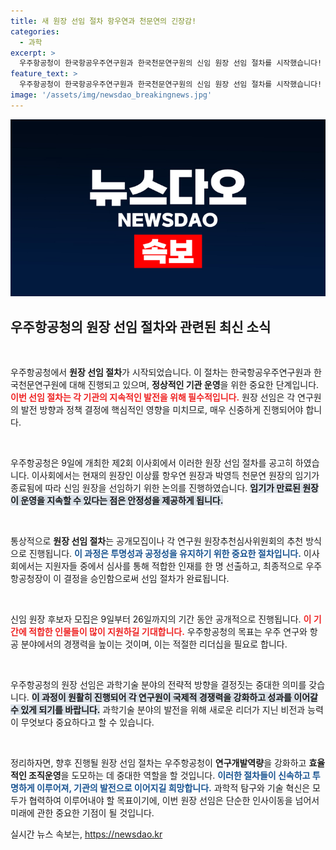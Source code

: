 ```yaml
---
title: 새 원장 선임 절차 항우연과 천문연의 긴장감!
categories:
  - 과학
excerpt: >
  우주항공청이 한국항공우주연구원과 한국천문연구원의 신임 원장 선임 절차를 시작했습니다! 새로운 리더십을 향한 첫 발걸음이 기대되는 가운데, 후보자 모집은 26일까지 진행됩니다. 클릭하고 자세히 확인하세요!
feature_text: >
  우주항공청이 한국항공우주연구원과 한국천문연구원의 신임 원장 선임 절차를 시작했습니다! 새로운 리더십을 향한 첫 발걸음이 기대되는 가운데, 후보자 모집은 26일까지 진행됩니다. 클릭하고 자세히 확인하세요!
image: '/assets/img/newsdao_breakingnews.jpg'
---
```


<p><img src="/assets/img/newsdao_breakingnews.jpg" alt="bookingtag 속보" /></p>

<h2 data-ke-size="size26">우주항공청의 원장 선임 절차와 관련된 최신 소식</h2>

<p data-ke-size="size16">&nbsp;</p>

<p>우주항공청에서 <strong>원장 선임 절차</strong>가 시작되었습니다. 이 절차는 한국항공우주연구원과 한국천문연구원에 대해 진행되고 있으며, <strong>정상적인 기관 운영</strong>을 위한 중요한 단계입니다. <b><span style="color: #ee2323;">이번 선임 절차는 각 기관의 지속적인 발전을 위해 필수적입니다.</span></b> 원장 선임은 각 연구원의 발전 방향과 정책 결정에 핵심적인 영향을 미치므로, 매우 신중하게 진행되어야 합니다. </p>

<p data-ke-size="size16">&nbsp;</p>

<p>우주항공청은 9일에 개최한 제2회 이사회에서 이러한 원장 선임 절차를 공고히 하였습니다. 이사회에서는 현재의 원장인 이상률 항우연 원장과 박영득 천문연 원장의 임기가 종료됨에 따라 신임 원장을 선임하기 위한 논의를 진행하였습니다. <b><span style="background-color: #21538527;">임기가 만료된 원장이 운영을 지속할 수 있다는 점은 안정성을 제공하게 됩니다.</span></b></p>

<p data-ke-size="size16">&nbsp;</p>

<p>통상적으로 <strong>원장 선임 절차</strong>는 공개모집이나 각 연구원 원장추천심사위원회의 추천 방식으로 진행됩니다. <b><span style="color: #1a5490;">이 과정은 투명성과 공정성을 유지하기 위한 중요한 절차입니다.</span></b> 이사회에서는 지원자들 중에서 심사를 통해 적합한 인재를 한 명 선출하고, 최종적으로 우주항공청장이 이 결정을 승인함으로써 선임 절차가 완료됩니다.</p>

<p data-ke-size="size16">&nbsp;</p>

<p>신임 원장 후보자 모집은 9일부터 26일까지의 기간 동안 공개적으로 진행됩니다. <b><span style="color: #ee2323;">이 기간에 적합한 인물들이 많이 지원하길 기대합니다.</span></b> 우주항공청의 목표는 우주 연구와 항공 분야에서의 경쟁력을 높이는 것이며, 이는 적절한 리더십을 필요로 합니다.</p>

<p data-ke-size="size16">&nbsp;</p>

<p>우주항공청의 원장 선임은 과학기술 분야의 전략적 방향을 결정짓는 중대한 의미를 갖습니다. <b><span style="background-color: #21538527;">이 과정이 원활히 진행되어 각 연구원이 국제적 경쟁력을 강화하고 성과를 이어갈 수 있게 되기를 바랍니다.</span></b> 과학기술 분야의 발전을 위해 새로운 리더가 지닌 비전과 능력이 무엇보다 중요하다고 할 수 있습니다.</p>

<p data-ke-size="size16">&nbsp;</p>

<p>정리하자면, 향후 진행될 원장 선임 절차는 우주항공청이 <strong>연구개발역량</strong>을 강화하고 <strong>효율적인 조직운영</strong>을 도모하는 데 중대한 역할을 할 것입니다. <b><span style="color: #1a5490;">이러한 절차들이 신속하고 투명하게 이루어져, 기관의 발전으로 이어지길 희망합니다.</span></b> 과학적 탐구와 기술 혁신은 모두가 협력하여 이루어내야 할 목표이기에, 이번 원장 선임은 단순한 인사이동을 넘어서 미래에 관한 중요한 기점이 될 것입니다.</p>
실시간 뉴스 속보는, <a href="https://newsdao.kr" rel="dofollow">https://newsdao.kr</a>


